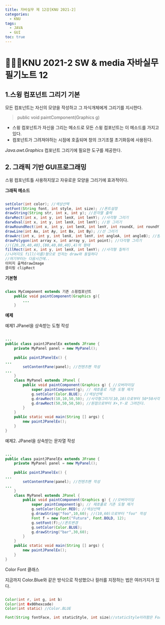 ```yaml
---
title: 자바실무 제 12강[KNU 2021-2]
categories:
  - KNU
tags:
  - JAVA
  - GUI
toc: true
---
```


# 👨‍💻🏫KNU 2021-2 SW & media 자바실무 필기노트 12


## 1.스윙 컴포넌트 그리기 기본

모든 컴포넌트는 자신의 모양을 작성하고 그 자식개체에게 그리기를 지시한다.

> public void paintComponent(Graphics g)

- 스윙 컴포넌트가 자신을 그리는 메소드로 모든 스윙 컴포넌트는 이 메소드를 가지고있다.
- 컴포넌트가 그려져야하는 시점에 호출되며 창의 크기조절 초기화등에 사용된다.

*Java.awt.Graphics* 컴포넌트 그리기에 필요한 도구를 제공한다.

## 2. 그래픽 기반 GUI프로그래밍

스윙 컴포넌트틀 사용하지않고 자유로운 모양을 그리기에 효과적이다. 

**그래픽 메소드**

~~~JAVA

setColor(int color); //색상선택 
setFont(String font, int style, int size); //폰트설정
drawString(String str, int x, int y); //문자열 출력 
darwRect(int x, int y, int lenX, int lenY); //사각형 그리기
darwOval(int x, int y, int lenX, int lenY); //원 그리기
drawRoundRect(int x, int y, int lenX, int lenY, int roundX, int roundY); //둥근모서리 사각형그리기 
drawLine(int Ax, int Ay, int Bx, int By); //선 그리기 
drawArc(int x, int y, int lenX, int lenY, int angleA, int angleB); //원호 그리기 
drawPolygon(int array x, int array y, int point); //다각형 그리기 
//({20,20,40,40},{80,40,80,40},4)의 형태
fillRect(int x, int y, int lenX, int lenY); //사각형 칠하기
//나머지도 fill(이름)형으로 인자는 draw와 동일하다
//여기부터는 다음시간에..
이미지 출력drawImage
클리핑 clipRect

~~~

**기본형**

~~~JAVA

class MyComponent extends 기존 스윙컴포넌트
	public void paintComponent(Graphics g){
		...
	}

~~~

**예제**

예제1 JPanel을 상속받는 도형 작성

~~~JAVA

...
public class paintJPanelEx extends JFrame {
	private MyPanel panel = new MyPanel();
	
	public paintJPanelEx() {
...
		setContentPane(panel); //컨텐츠팬 작성 
...
	}
	class MyPanel extends JPanel {
		public void paintComponent(Graphics g) { //오버라이딩 
			super.paintComponent(g); // 재호출로 기존 도형 제거
			g.setColor(Color.BLUE); //색상선택
			g.drawRect(10,10,50,50); //사각형그리기(10,10)으로부터 50*50사각형 작성
			g.drawRect(50,50,50,50); //원점으로부터 X+,Y-로 그려진다.  
		}	
	}
	public static void main(String [] args) {
		new paintJPanelEx();
	}
} 

~~~


예제2. JPanel을 상속받는 문자열 작성

~~~JAVA

...
public class paintJPanelEx extends JFrame {
	private MyPanel panel = new MyPanel();
	
	public paintJPanelEx() {
...
		setContentPane(panel); //컨텐츠팬 작성 
...
	}
	class MyPanel extends JPanel {
		public void paintComponent(Graphics g) { //오버라이딩 
			super.paintComponent(g); // 재호출로 기존 도형 제거
			g.setColor(Color.RED); //색상선택
			g.drawString("foo",10,60); //(10,60)으로부터 "foo" 작성
			Font f = new Font("Futura", Font.BOLD, 12);
            g.setFont(f);//폰트변경
			g.setColor(Color.BLUE);
			g.drawString("bar",30,60);   
		}	
	}
	public static void main(String [] args) {
		new paintJPanelEx();
	}
} 

~~~

Color Font 클래스

지금까지 Color.Blue와 같은 방식으로 작성했으나 컬러를 지정하는 법은 여러가지가 있다.

~~~JAVA

Color(int r, int g, int b)
Color(int 0x00hexcode)
Color(int static) //Color.BLUE

Font(String fontFace, int staticStyle, int size)//staticStyle이라함은 Font.BOLD같은거

~~~

